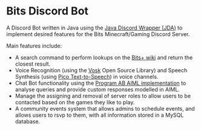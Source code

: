 # Bits Discord Bot

A Discord Bot written in Java using the [Java Discord Wrapper (JDA)](https://github.com/DV8FromTheWorld/JDA) to implement desired features for the Bits Minecraft/Gaming Discord Server.

Main features include:
* A search command to perform lookups on the [Bits+ wiki](https://wiki.plus.bits.team) and return the closest result.
* Voice Recognition (using the [Vosk](https://alphacephei.com/vosk/) Open Source Library) and Speech Synthesis (using [Pico Text-to-Speech](https://www.openhab.org/addons/voice/picotts/)) in voice channels.
* Chat Bot functionality using the [Program AB AIML implementation](https://code.google.com/archive/p/program-ab/) to analyse queries and provide custom responses modelled in AIML.
* Manage the assigning and removal of server roles to allow users to be contacted based on the games they like to play.
* A community events system that allows admins to schedule events, and allows users to rsvp to them, with all information stored in a MySQL database.